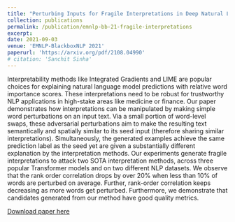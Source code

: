 ```yaml
---
title: "Perturbing Inputs for Fragile Interpretations in Deep Natural LanguageProcessing"
collection: publications
permalink: /publication/emnlp-bb-21-fragile-interpretations
excerpt: 
date: 2021-09-03
venue: 'EMNLP-BlackboxNLP 2021'
paperurl: 'https://arxiv.org/pdf/2108.04990'
# citation: 'Sanchit Sinha'
---
```

Interpretability methods like Integrated Gradients and LIME are popular choices for explaining natural language model predictions with relative word importance scores. These interpretations need to be robust for trustworthy NLP applications in high-stake areas like medicine or finance. Our paper demonstrates how interpretations can be manipulated by making simple word perturbations on an input text. Via a small portion of word-level swaps, these adversarial perturbations aim to make the resulting text semantically and spatially similar to its seed input (therefore sharing similar interpretations). Simultaneously,  the generated examples achieve the same prediction label as the seed yet are given a substantially different explanation by the interpretation methods. Our experiments generate fragile interpretations to attack two SOTA interpretation methods, across three popular Transformer models and on two different NLP datasets. We observe that the rank order correlation drops by over 20% when less than 10% of words are perturbed on average. Further, rank-order correlation keeps decreasing as more words get perturbed. Furthermore, we demonstrate that candidates generated from our method have good quality metrics.

[Download paper here](https://arxiv.org/pdf/2108.04990.pdf)

<!-- Recommended citation: Your Name, You. (2009). "Paper Title Number 1." <i>Journal 1</i>. 1(1). -->